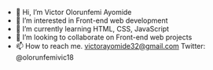 - 👋 Hi, I’m Victor Olorunfemi Ayomide
- 👀 I’m interested in Front-end web development
- 🌱 I’m currently learning HTML, CSS, JavaScript
- 💞️ I’m looking to collaborate on Front-end web projects
- 📫 How to reach me. victorayomide32@gmail.com
                      Twitter: @olorunfemivic18

<!---
clefayomide/clefayomide is a ✨ special ✨ repository because its `README.md` (this file) appears on your GitHub profile.
You can click the Preview link to take a look at your changes.
--->
